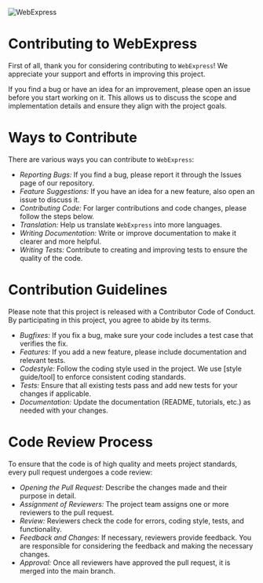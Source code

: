 ![WebExpress](https://raw.githubusercontent.com/ReneSchwarzer/WebExpress.Doc/main/assets/banner.png)

# Contributing to WebExpress
First of all, thank you for considering contributing to `WebExpress`! We appreciate your support and efforts in improving this project.

If you find a bug or have an idea for an improvement, please open an issue before you start working on it. This allows us to discuss the scope and implementation details and ensure they align with the project goals.

# Ways to Contribute
There are various ways you can contribute to `WebExpress`:

- *Reporting Bugs:* If you find a bug, please report it through the Issues page of our repository.
- *Feature Suggestions:* If you have an idea for a new feature, also open an issue to discuss it.
- *Contributing Code:* For larger contributions and code changes, please follow the steps below.
- *Translation:* Help us translate `WebExpress` into more languages.
- *Writing Documentation:* Write or improve documentation to make it clearer and more helpful.
- *Writing Tests:* Contribute to creating and improving tests to ensure the quality of the code.

# Contribution Guidelines
Please note that this project is released with a Contributor Code of Conduct. By participating in this project, you agree to abide by its terms.

- *Bugfixes:* If you fix a bug, make sure your code includes a test case that verifies the fix.
- *Features:* If you add a new feature, please include documentation and relevant tests.
- *Codestyle:* Follow the coding style used in the project. We use [style guide/tool] to enforce consistent coding standards.
- *Tests:* Ensure that all existing tests pass and add new tests for your changes if applicable.
- *Documentation:* Update the documentation (README, tutorials, etc.) as needed with your changes.

# Code Review Process
To ensure that the code is of high quality and meets project standards, every pull request undergoes a code review:

- *Opening the Pull Request:* Describe the changes made and their purpose in detail.
- *Assignment of Reviewers:* The project team assigns one or more reviewers to the pull request.
- *Review:* Reviewers check the code for errors, coding style, tests, and functionality.
- *Feedback and Changes:* If necessary, reviewers provide feedback. You are responsible for considering the feedback and making the necessary changes.
- *Approval:* Once all reviewers have approved the pull request, it is merged into the main branch.